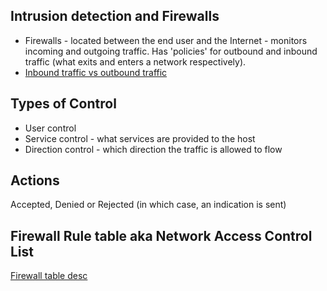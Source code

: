 ## Intrusion detection and Firewalls
- Firewalls - located between the end user and the Internet - monitors incoming and outgoing traffic. Has 'policies' for outbound and inbound traffic (what exits and enters a network respectively).
- [Inbound traffic vs outbound traffic](https://www.tufin.com/blog/inbound-vs-outbound-firewall-rules-simplifying-network-security#:~:text=Inbound%20rules%20control%20the%20traffic,software%20from%20sending%20data%20out.) 

## Types of Control
- User control
- Service control - what services are provided to the host
- Direction control - which direction the traffic is allowed to flow

## Actions
Accepted, Denied or Rejected (in which case, an indication is sent)

## Firewall Rule table aka Network Access Control List
[Firewall table desc](https://www.idc-online.com/technical_references/pdfs/data_communications/Firewall_Rules.pdf)
